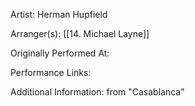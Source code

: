 Artist: Herman Hupfield

  

Arranger(s): [[14. Michael Layne]]

  

Originally Performed At:

  

Performance Links:

  

Additional Information: from "Casablanca"